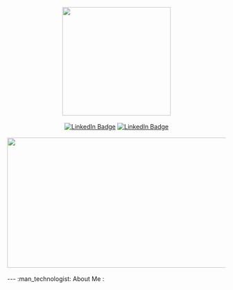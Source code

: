 <div id="header" align="center">
  <img src="https://media.giphy.com/media/v1.Y2lkPTc5MGI3NjExbGlybG1wZmhxczUyY3RpeHUxa3R4cDYxbTM5a3I4MWthdXlkZWo3MyZlcD12MV9pbnRlcm5hbF9naWZfYnlfaWQmY3Q9Zw/ApqHO90edYLlTn3s2H/giphy-downsized-large.gif" width="250"/>
</div>
<br>
<div id="badges" align="center">
  <a href="https://t.me/sitdoff"><img src="https://img.shields.io/badge/Telegram-blue?logo=telegram&logoColor=white&style=for-the-badge" alt="LinkedIn Badge"/></a>
  <a href="#"><img src="https://img.shields.io/badge/LinkedIn-lightblue?style=for-the-badge&logo=linkedin&logoColor=white" alt="LinkedIn Badge"/></a>
</div>
<br>
<div align="center"><img src="https://komarev.com/ghpvc/?username=sitdoff&style=flat-square&color=blue" alt=""/></div>
<div align="center">
  <img src="https://media.giphy.com/media/dWesBcTLavkZuG35MI/giphy.gif" width="600" height="300"/>
</div>
<br>
 ---
:man_technologist: About Me :
<!--
**sitdoff/sitdoff** is a ✨ _special_ ✨ repository because its `README.md` (this file) appears on your GitHub profile.

Here are some ideas to get you started:

- 🔭 I’m currently working on ...
- 🌱 I’m currently learning ...
- 👯 I’m looking to collaborate on ...
- 🤔 I’m looking for help with ...
- 💬 Ask me about ...
- 📫 How to reach me: ...
- 😄 Pronouns: ...
- ⚡ Fun fact: ...
  -->
